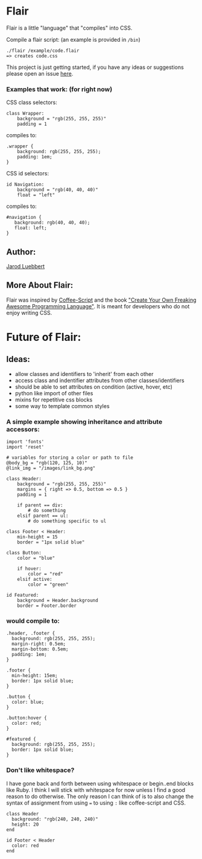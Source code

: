 Flair
=====

Flair is a little "language" that "compiles" into CSS.

Compile a flair script: (an example is provided in `/bin`)

    ./flair /example/code.flair
    => creates code.css

This project is just getting started, if you have any ideas or
suggestions please open an issue [here](http://github.com/jarodluebbert/flair/issues).

### Examples that work: (for right now) ###

CSS class selectors:

    class Wrapper:
        background = "rgb(255, 255, 255)"
        padding = 1

compiles to:

    .wrapper {
        background: rgb(255, 255, 255);
        padding: 1em;
    }

CSS id selectors:

    id Navigation:
        background = "rgb(40, 40, 40)"
        float = "left"

compiles to:

    #navigation {
       background: rgb(40, 40, 40);
       float: left;
    }

## Author: ##

[Jarod Luebbert](http://github.com/jarodluebbert)

More About Flair:
-----------------

Flair was inspired by
[Coffee-Script](http://github.com/jashkenas/coffee-script) and the book
["Create Your Own Freaking Awesome Programming
Language"](http://createyourproglang.com). It is
meant for developers who do not enjoy writing CSS.

# Future of Flair: #

## Ideas: ##

* allow classes and identifiers to 'inherit' from each other
* access class and indentifier attributes from other classes/identifiers
* should be able to set attributes on condition (active, hover, etc)
* python like import of other files
* mixins for repetitive css blocks
* some way to template common styles

### A simple example showing inheritance and attribute accessors: ###

    import 'fonts'
    import 'reset'

    # variables for storing a color or path to file
    @body_bg = "rgb(120, 125, 10)"
    @link_img = "/images/link_bg.png"

    class Header:
        background = "rgb(255, 255, 255)"
        margins = { right => 0.5, bottom => 0.5 }
        padding = 1

        if parent == div:
            # do something
        elsif parent == ul:
            # do something specific to ul

    class Footer < Header:
        min-height = 15
        border = "1px solid blue"

    class Button:
        color = "blue"

        if hover:
            color = "red"
        elsif active:
            color = "green"

    id Featured:
        background = Header.background
        border = Footer.border


### would compile to: ###

    .header, .footer {
      background: rgb(255, 255, 255);
      margin-right: 0.5em;
      margin-bottom: 0.5em;
      padding: 1em;
    }

    .footer {
      min-height: 15em;
      border: 1px solid blue;
    }

    .button {
      color: blue;
    }

    .button:hover {
      color: red;
    }

    #featured {
      background: rgb(255, 255, 255);
      border: 1px solid blue;
    }


### Don't like whitespace? ###

I have gone back and forth between using whitespace or begin..end blocks
like Ruby. I think I will stick with whitespace for now unless I find a
good reason to do otherwise. The only reason I can think of is to also
change the syntax of assignment from using `=` to using `:` like
coffee-script and CSS.

    class Header
      background: "rgb(240, 240, 240)"
      height: 20
    end

    id Footer < Header
      color: red
    end
